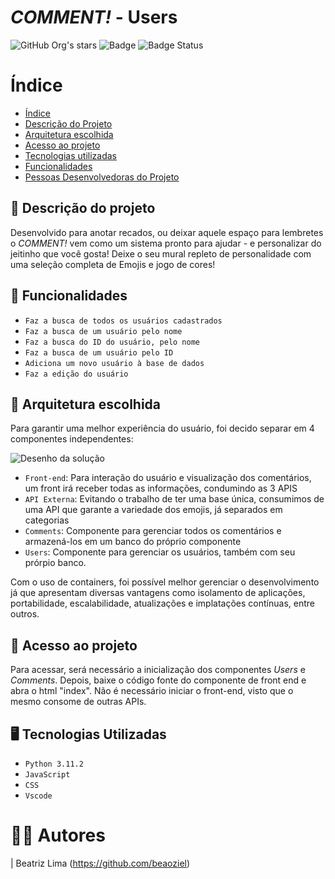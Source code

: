 <h1><i>COMMENT!</i> - Users </h1>

![GitHub Org's stars](https://img.shields.io/github/stars/beaoziel?style=social) ![Badge](https://img.shields.io/badge/Pós%20Graduação-purple) ![Badge Status](https://img.shields.io/badge/STATUS-Finalizado-blue)
# Índice 
* [Índice](#índice)
* [Descrição do Projeto](#descrição-do-projeto)
* [Arquitetura escolhida](#arquitetura-escolhida)
* [Acesso ao projeto](#acesso-ao-projeto)
* [Tecnologias utilizadas](#tecnologias-utilizadas)
* [Funcionalidades](#funcionalidades)
* [Pessoas Desenvolvedoras do Projeto](#autores)

## 📃 Descrição do projeto
<p>
  Desenvolvido para anotar recados, ou deixar aquele espaço para lembretes o <i> COMMENT! </i> vem como um sistema pronto para ajudar - e personalizar do jeitinho que você gosta!
  Deixe o seu mural repleto de personalidade com uma seleção completa de Emojis e jogo de cores!
</p>

## 📜 Funcionalidades
- ``Faz a busca de todos os usuários cadastrados``
- ``Faz a busca de um usuário pelo nome``
- ``Faz a busca do ID do usuário, pelo nome``
- ``Faz a busca de um usuário pelo ID``
- ``Adiciona um novo usuário à base de dados``
- ``Faz a edição do usuário`` 

## 📐 Arquitetura escolhida
<p>
  Para garantir uma melhor experiência do usuário, foi decido separar em 4 componentes independentes:
</p>

![Desenho da solução](https://github.com/beaoziel/mvp-comment-front/assets/61751794/b0531533-7898-4cd4-9bec-9e59db59d3f5)

- `Front-end`: Para interação do usuário e visualização dos comentários, um front irá receber todas as informações, condumindo as 3 APIS
- `API Externa`: Evitando o trabalho de ter uma base única, consumimos de uma API que garante a variedade dos emojis, já separados em categorias
- `Comments`: Componente para gerenciar todos os comentários e armazená-los em um banco do próprio componente
- `Users`: Componente para gerenciar os usuários, também com seu prórpio banco.

Com o uso de containers, foi possível melhor gerenciar o desenvolvimento já que apresentam diversas vantagens como isolamento de aplicações, portabilidade, escalabilidade, atualizações e implatações contínuas, entre outros.

## 📁 Acesso ao projeto
<p>
  Para acessar, será necessário a inicialização dos componentes <i>Users</i> e <i>Comments</i>. Depois, baixe o código fonte do componente de front end e abra o html "index".
  Não é necessário iniciar o front-end, visto que o mesmo consome de outras APIs.
</p>

## 🖥️ Tecnologias Utilizadas
- ``Python 3.11.2``
- ``JavaScript``
- ``CSS``
- ``Vscode``

# 🙋‍♀️ Autores

| Beatriz Lima (https://github.com/beaoziel) 

